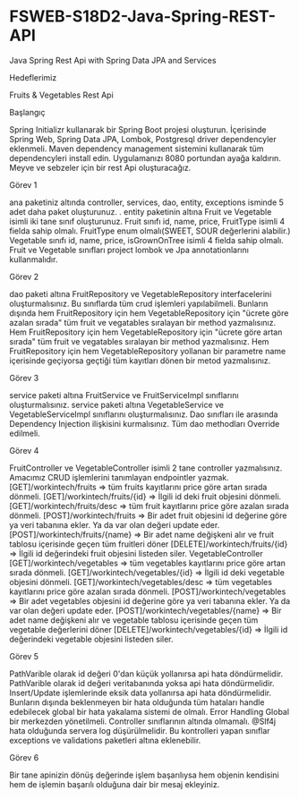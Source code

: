 # FSWEB-S18D2-Java-Spring-REST-API
 Java Spring Rest Api with Spring Data JPA and Services

Hedeflerimiz

Fruits & Vegetables Rest Api

Başlangıç

Spring Initializr kullanarak bir Spring Boot projesi oluşturun.
İçerisinde Spring Web, Spring Data JPA, Lombok, Postgresql driver dependencyler eklenmeli.
Maven dependency management sistemini kullanarak tüm dependencyleri install edin.
Uygulamanızı 8080 portundan ayağa kaldırın.
Meyve ve sebzeler için bir rest Api oluşturacağız.

Görev 1

ana paketiniz altında controller, services, dao, entity, exceptions isminde 5 adet daha paket oluşturunuz. .
entity paketinin altına Fruit ve Vegetable isimli iki tane sınıf oluşturunuz.
Fruit sınıfı id, name, price, FruitType isimli 4 fielda sahip olmalı. FruitType enum olmalı(SWEET, SOUR değerlerini alabilir.)
Vegetable sınıfı id, name, price, isGrownOnTree isimli 4 fielda sahip olmalı.
Fruit ve Vegetable sınıfları project lombok ve Jpa annotationlarını kullanmalıdır.

Görev 2

dao paketi altına FruitRepository ve VegetableRepository interfacelerini oluşturmalısınız.
Bu sınıflarda tüm crud işlemleri yapılabilmeli.
Bunların dışında hem FruitRepository için hem VegetableRepository için "ücrete göre azalan sırada" tüm fruit ve vegatables sıralayan bir method yazmalısınız.
Hem FruitRepository için hem VegetableRepository için "ücrete göre artan sırada" tüm fruit ve vegatables sıralayan bir method yazmalısınız.
Hem FruitRepository için hem VegetableRepository yollanan bir parametre name içerisinde geçiyorsa geçtiği tüm kayıtları dönen bir metod yazmalısınız.

Görev 3

service paketi altına FruitService ve FruitServiceImpl sınıflarını oluşturmalısınız.
service paketi altına VegetableService ve VegetableServiceImpl sınıflarını oluşturmalısınız.
Dao sınıfları ile arasında Dependency Injection ilişkisini kurmalısınız.
Tüm dao methodları Override edilmeli.

Görev 4

FruitController ve VegetableController isimli 2 tane controller yazmalısınız.
Amacımız CRUD işlemlerini tanımlayan endpointler yazmak.
[GET]/workintech/fruits => tüm fruits kayıtlarını price göre artan sırada dönmeli.
[GET]/workintech/fruits/{id} => İlgili id deki fruit objesini dönmeli.
[GET]/workintech/fruits/desc => tüm fruit kayıtlarını price göre azalan sırada dönmeli.
[POST]/workintech/fruits => Bir adet fruit objesini id değerine göre ya veri tabanına ekler. Ya da var olan değeri update eder.
[POST]/workintech/fruits/{name} => Bir adet name değişkeni alır ve fruit tablosu içerisinde geçen tüm fruitleri döner
[DELETE]/workintech/fruits/{id} => İlgili id değerindeki fruit objesini listeden siler.
VegetableController
[GET]/workintech/vegetables => tüm vegetables kayıtlarını price göre artan sırada dönmeli.
[GET]/workintech/vegetables/{id} => İlgili id deki vegetable objesini dönmeli.
[GET]/workintech/vegetables/desc => tüm vegetables kayıtlarını price göre azalan sırada dönmeli.
[POST]/workintech/vegetables => Bir adet vegetables objesini id değerine göre ya veri tabanına ekler. Ya da var olan değeri update eder.
[POST]/workintech/vegetables/{name} => Bir adet name değişkeni alır ve vegetable tablosu içerisinde geçen tüm vegetable değerlerini döner
[DELETE]/workintech/vegetables/{id} => İlgili id değerindeki vegetable objesini listeden siler.

Görev 5

PathVarible olarak id değeri 0'dan küçük yollanırsa api hata döndürmelidir.
PathVarible olarak id değeri veritabanında yoksa api hata döndürmelidir.
Insert/Update işlemlerinde eksik data yollanırsa api hata döndürmelidir.
Bunların dışında beklenmeyen bir hata olduğunda tüm hataları handle edebilecek global bir hata yakalama sistemi de olmalı.
Error Handling Global bir merkezden yönetilmeli. Controller sınıflarının altında olmamalı.
@Slf4j hata olduğunda servera log düşürülmelidir.
Bu kontrolleri yapan sınıflar exceptions ve validations paketleri altına eklenebilir.

Görev 6

Bir tane apinizin dönüş değerinde işlem başarılıysa hem objenin kendisini hem de işlemin başarılı olduğuna dair bir mesaj ekleyiniz.
